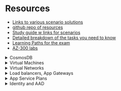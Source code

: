 # Resources 
- [Links to various scenario solutions](https://reddit.com/r/AZURE/comments/c1qpif/az300_prep_guide/)
- [github repo of resources](https://github.com/Piotr1215/az-300-prep-kit)
- [Study guide w links for scenarios](https://vaibhavgujral.com/2020/01/19/az-300-study-guide-microsoft-azure-architect-technologies/)
- [Detailed breakdown of the tasks you need to know](https://query.prod.cms.rt.microsoft.com/cms/api/am/binary/RE3VzwB)
- [Learning Paths for the exam](https://docs.microsoft.com/en-us/learn/certifications/exams/az-300)
- [AZ-300 labs](https://github.com/MicrosoftLearning/AZ-300-MicrosoftAzureArchitectTechnologies)


<details> <summary>CosmosDB</summary>


**How to add / remove items to the Cosmos DB**
- Know how this works in relation to the partition key

**How to query (read)**

**How does the partition key work when adding & reading data? Try different scenarios**

**How does it work with unique keys**

  </details> 
  
  
  <details> <summary>Virtual Machines</summary>  

**How to take backups on Linux VMs**

**How to move VM to new resource group**

**How to move VM to new resource group in different location**

**How to move VM to new vnet**
1. Delete the vm
2. Create a new vm
- you cannot attach a NIC from one resource group to a vm in a different rg 

**Can parts of a vm exist in different regions?**

**How to move a VM to another subscription?**
  
</details>

<details> <summary>Virtual Networks</summary>

**How to set up peering between two vnets in two different subscriptions?
- Set up two virtual network gateways

**If you love an unassigned public IP from one region to another with a different location, does the IP change?**

**When to use MPLS?**

**Steps to set up ExpressRoute**

</details>

<details> <summary>Load balancers, App Gateways</summary>

# Load balancers
**Skus for load balancer - differences**

# Public IPs
**Skus for public IP addresses - differences**

# App Gateways
**Skus for application gateways - differences**

**Auto scale limits - Standard**

</details>


<details> <summary>App Service Plans</summary>

**Skus and differences**

**Auto scale requirements and limits**

**Move web job to new resource group in new location - does location of web job change? Location of app service plan change?**


</details> 
  
<details> <summary>Identity and AAD</summary>

**How to require MFA for Azure Portal?**
1. Conditional Access
1. Select users
1. Select Cloud Apps
1. Select Grant

**How to have a web app use Azure AD for MFA authentication?**
1. Upgrade to Azure AD Premium
1. Set up new conditional access policy

</details> 
